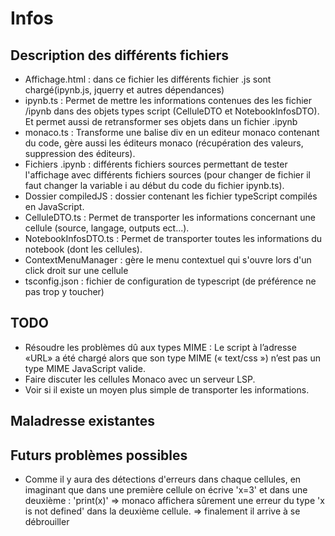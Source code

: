 # Infos

## Description des différents fichiers

* Affichage.html : dans ce fichier les différents fichier .js sont chargé(ipynb.js, jquerry et autres dépendances)
* ipynb.ts : Permet de mettre les informations contenues des les fichier /ipynb dans des objets types script (CelluleDTO et NotebookInfosDTO). Et permet aussi de retransformer ses objets dans un fichier .ipynb
* monaco.ts : Transforme une balise div en un editeur monaco contenant du code, gère aussi les éditeurs monaco (récupération des valeurs, suppression des éditeurs).
* Fichiers .ipynb : différents fichiers sources permettant de tester l'affichage avec différents fichiers sources (pour changer de fichier il faut changer la variable i au début du code du fichier ipynb.ts).
* Dossier compiledJS : dossier contenant les fichier typeScript compilés en JavaScript.
* CelluleDTO.ts : Permet de transporter les informations concernant une cellule (source, langage, outputs ect...).
* NotebookInfosDTO.ts : Permet de transporter toutes les informations du notebook (dont les cellules).
* ContextMenuManager : gère le menu contextuel qui s'ouvre lors d'un click droit sur une cellule
* tsconfig.json : fichier de configuration de typescript (de préférence ne pas trop y toucher)

## TODO

* Résoudre les problèmes dû aux types MIME : Le script à l’adresse «URL» a été chargé alors que son type MIME (« text/css ») n’est pas un type MIME JavaScript valide.
* Faire discuter les cellules Monaco avec un serveur LSP.
* Voir si il existe un moyen plus simple de transporter les informations.

## Maladresse existantes

## Futurs problèmes possibles

* Comme il y aura des détections d'erreurs dans chaque cellules, en imaginant que dans une première cellule on écrive 'x=3' et dans une deuxième : 'print(x)' => monaco affichera sûrement une erreur du type 'x is not defined' dans la deuxième cellule. => finalement il arrive à se débrouiller